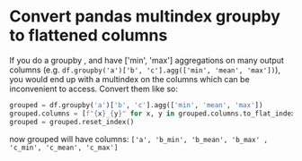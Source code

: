# Convert pandas multindex groupby to flattened columns

If you do a groupby , and have ['min', 'max'] aggregations on many output columns (e.g. `df.groupby('a')['b', 'c'].agg(['min', 'mean', 'max'])`), you would end up with a multindex on the columns which can be inconvenient to access. Convert them like so:

```python
grouped = df.groupby('a')['b', 'c'].agg(['min', 'mean', 'max'])
grouped.columns = [f"{x}_{y}" for x, y in grouped.columns.to_flat_index()]
grouped = grouped.reset_index()
```

now grouped will have columns: `['a', 'b_min', 'b_mean', 'b_max' , 'c_min', 'c_mean', 'c_max']`
